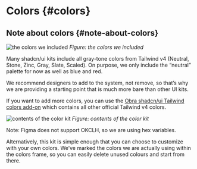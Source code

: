 # Colors {#colors}

## Note about colors {#note-about-colors}

![the colors we included](/colors.png)
_Figure: the colors we included_

Many shadcn/ui kits include all gray-tone colors from Tailwind v4 (Neutral, Stone, Zinc, Gray, Slate, Scaled). On purpose, we only include the “neutral” palette for now as well as blue and red.

We recommend designers to add to the system, not remove, so that’s why we are providing a starting point that is much more bare than other UI kits.

If you want to add more colors, you can use the [Obra shadcn/ui Tailwind colors add-on](https://www.figma.com/community/file/1514809184957991954/obra-shadcn-ui-tailwind-colors-add-on) which contains all other official Tailwind v4 colors.


![contents of the color kit](/contents-of-color-kit.png)
_Figure: contents of the color kit_

Note: Figma does not support OKCLH, so we are using hex variables.

Alternatively, this kit is simple enough that you can choose to customize with your own colors. We’ve marked the colors we are actually using within the colors frame, so you can easily delete unused colours and start from there.